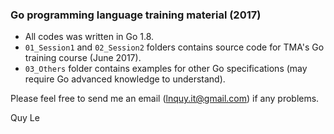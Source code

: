 ### Go programming language training material (2017)

- All codes was written in Go 1.8.
- `01_Session1` and `02_Session2` folders contains source code for TMA's Go training course (June 2017).
- `03_Others` folder contains examples for other Go specifications (may require Go advanced knowledge to understand).

Please feel free to send me an email ([lnquy.it@gmail.com](mailto:lngquy.it@gmail.com)) if any problems.
   
Quy Le
